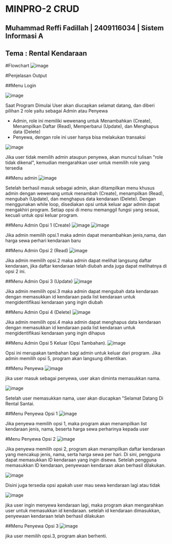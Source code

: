 
# MINPRO-2 CRUD
## Muhammad Reffi Fadillah | 2409116034 | Sistem Informasi A
## Tema : Rental Kendaraan  

#Flowchart
![image](https://github.com/user-attachments/assets/055fc2aa-b3db-4f0d-bf57-55d3d629d6ae)


#Penjelasan Output

##Menu Login

![image](https://github.com/user-attachments/assets/7b7e61d0-52c0-4932-8f96-5c4aa2867801)


Saat Program Dimulai User akan diucapkan selamat datang, dan diberi pilihan 2 role yaitu sebagai Admin atau Penyewa
- Admin, role ini memiliki wewenang untuk Menambahkan (Create), Menampilkan Daftar (Read), Memperbarui (Update), dan Menghapus data (Delete)
- Penyewa, dengan role ini user hanya bisa melakukan transaksi

![image](https://github.com/user-attachments/assets/bfba6d5d-f825-4bfe-86be-0ca7c5516f7d)


Jika user tidak memilih admin ataupun penyewa, akan muncul tulisan "role tidak dikenal", kemudian mengarahkan user untuk memilih role yang tersedia

##Menu admin
![image](https://github.com/user-attachments/assets/f3739e1d-eb84-453f-807f-adf45e870611)


Setelah berhasil masuk sebagai admin, akan ditampilkan menu khusus admin dengan wewenang untuk menambah (Create), menampilkan (Read), mengubah (Update), dan menghapus data kendaraan (Delete). Dengan menggunakan while loop, disediakan opsi untuk keluar agar admin dapat mengakhiri program. Setiap opsi di menu memanggil fungsi yang sesuai, kecuali untuk opsi keluar program.

##Menu Admin Opsi 1 (Create)
![image](https://github.com/user-attachments/assets/99004adc-6221-45dd-ad35-d4d715c52f9f)
![image](https://github.com/user-attachments/assets/7bee8efc-1b2f-44fa-972d-6cd4c362815e)


Jika admin memilih opsi.1 maka admin dapat menambahkan jenis,nama, dan harga sewa perhari kendaraan baru

##Menu Admin Opsi 2 (Read)
![image](https://github.com/user-attachments/assets/393c373c-68aa-4ea3-bfb1-9c93543a4c76)


Jika admin memilih opsi.2 maka admin dapat melihat langsung daftar kendaraan, jika daftar kendaraan telah diubah anda juga dapat melihatnya di opsi 2 ini.

##Menu Admin Opsi 3 (Update)
![image](https://github.com/user-attachments/assets/79487452-f9b4-4b9d-9bf9-ee74075d23e5)


Jika admin memilih opsi.3 maka admin dapat mengubah data kendaraan dengan memasukkan id kendaraan pada list kendaraan untuk mengidentifikasi kendaraan yang ingin diubah

##Menu Admin Opsi 4 (Delete)
![image](https://github.com/user-attachments/assets/7426810f-b9cc-4347-93b0-9cfde580497e)


Jika admin memilih opsi.4 maka admin dapat menghapus data kendaraan dengan memasukkan id kendaraan pada list kendaraan untuk mengidentifikasi kendaraan yang ingin dihapus

##Menu Admin Opsi 5 Keluar (Opsi Tambahan).
![image](https://github.com/user-attachments/assets/b76f3d07-64ba-4738-9901-1309ea38eec6)


Opsi ini merupakan tambahan bagi admin untuk keluar dari program. Jika admin memilih opsi 5, program akan langsung dihentikan.


##Menu Penyewa
![image](https://github.com/user-attachments/assets/0be03916-fc77-49cb-9fc8-ad816b96cede)


jika user masuk sebagai penyewa, user akan diminta memasukkan nama.

![image](https://github.com/user-attachments/assets/4790045b-931d-4a70-ab75-e877a6b21895)


Setelah user memasukkan nama, user akan diucapkan "Selamat Datang Di Rental Santai.

##Menu Penyewa Opsi 1
![image](https://github.com/user-attachments/assets/3479e08e-a144-40d2-ae0a-9f09a69dc2a6)


Jika penyewa memilih opsi 1, maka program akan menampilkan list kendaraan jenis, nama, beserta harga sewa perharinya kepada user

#Menu Penyewa Opsi 2
![image](https://github.com/user-attachments/assets/00e5e28c-e0cf-44f5-8587-82ee00d67f55)


Jika penyewa memilih opsi 2, program akan menampilkan daftar kendaraan yang mencakup jenis, nama, serta harga sewa per hari. Di sini, pengguna dapat memasukkan ID kendaraan yang ingin disewa. Setelah pengguna memasukkan ID kendaraan, penyewaan kendaraan akan berhasil dilakukan.

![image](https://github.com/user-attachments/assets/450f0de8-e868-4dba-81e7-6c0dbab60c7b)


Disini juga tersedia opsi apakah user mau sewa kendaraan lagi atau tidak

![image](https://github.com/user-attachments/assets/ccba24da-3049-4499-aaa2-43b4b7263a7c)


jika user ingin menyewa kendaraan lagi, maka program akan mengarahkan user untuk memasukkan id kendaraan. setelah id kendaraan dimasukkan, penyewaan kendaraan telah berhasil dilakukan

##Menu Penyewa Opsi 3
![image](https://github.com/user-attachments/assets/e8f7c7c0-d78b-464e-acb2-8f4607a8104f)


jika user memilih opsi.3, program akan berhenti.




























 



